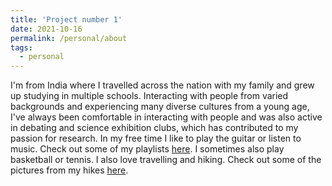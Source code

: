 ```yaml
---
title: 'Project number 1'
date: 2021-10-16
permalink: /personal/about
tags:
  - personal
---
```


I'm from India where I travelled across the nation with my family and grew up studying in multiple schools. Interacting with people from varied backgrounds and experiencing many diverse cultures from a young age, I've always been comfortable in interacting with people and was also active in debating and science exhibition clubs, which has contributed to my passion for research. In my free time I like to play the guitar or listen to music. Check out some of my playlists [here](). I sometimes also play basketball or tennis. I also love travelling and hiking. Check out some of the pictures from my hikes [here]().
